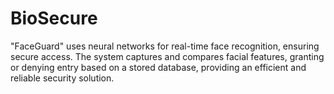 # BioSecure
"FaceGuard" uses neural networks for real-time face recognition, ensuring secure access. The system captures and compares facial features, granting or denying entry based on a stored database, providing an efficient and reliable security solution.
